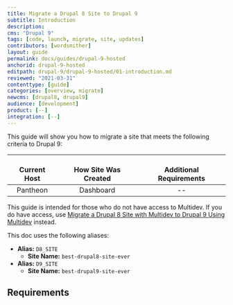 ```yaml
---
title: Migrate a Drupal 8 Site to Drupal 9
subtitle: Introduction
description:
cms: "Drupal 9"
tags: [code, launch, migrate, site, updates]
contributors: [wordsmither]
layout: guide
permalink: docs/guides/drupal-9-hosted
anchorid: drupal-9-hosted
editpath: drupal-9/drupal-9-hosted/01-introduction.md
reviewed: "2021-03-31"
contenttype: [guide]
categories: [overview, migrate]
newcms: [drupal8, drupal9]
audience: [development]
product: [--]
integration: [--]
---
```


This guide will show you how to migrate a site that meets the following criteria to Drupal 9:

| <i class="fa fa-cloud"></i><br/> Current Host | <i class="fa fa-wrench"></i><br/> How Site Was Created <Popover title="Site Creation" content="What is the method you used to create the site?" /> | <i class="fa fa-exclamation-circle"></i><br/> Additional Requirements <Popover title="Additional Requirements" content="Any other features that must be in place, or that are desired." /> |
|:---------------------------------------------:|:--------------------------------------------------------------------------------------------------------------------------------------------------:|:------------------------------------------------------------------------------------------------------------------------------------------------------------------------------------------:|
|                   Pantheon                    |                                                                     Dashboard                                                                      |                                                                                             --                                                                                             |

<Alert title="Note" type="info" >

This guide is intended for those who do not have access to Multidev.  If you do have access, use [Migrate a Drupal 8 Site with Multidev to Drupal 9 Using Multidev](/guides/drupal-9-hosted-md) instead.

</Alert>

<Partial file="drupal-9/see-landing.md" />

<Partial file="drupal-9/commit-history.md" />

This doc uses the following aliases:

- **Alias:** `D8_SITE`
  - **Site Name:** `best-drupal8-site-ever`
- **Alias:** `D9_SITE`
  - **Site Name:** `best-drupal9-site-ever`

## Requirements

<Partial file="drupal-9/upgrade-site-requirements-new.md" />
